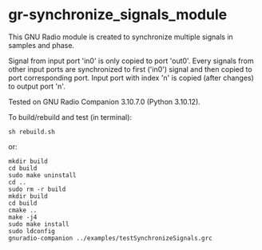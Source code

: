 # gr-synchronize_signals_module
This GNU Radio module is created to synchronize multiple signals in samples and phase.

Signal from input port 'in0' is only copied to port 'out0'.
Every signals from other input ports are synchronized to first ('in0') signal and then copied to port corresponding port. Input port with index 'n' is copied (after changes) to output port 'n'.

Tested on GNU Radio Companion 3.10.7.0 (Python 3.10.12).

To build/rebuild and test (in terminal):
```
sh rebuild.sh
```
or:
```
mkdir build
cd build
sudo make uninstall
cd ..
sudo rm -r build
mkdir build 
cd build 
cmake .. 
make -j4 
sudo make install 
sudo ldconfig
gnuradio-companion ../examples/testSynchronizeSignals.grc
```
